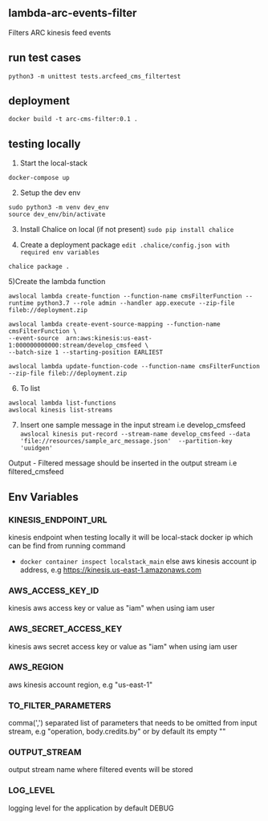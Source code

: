 ## lambda-arc-events-filter
Filters ARC kinesis feed events

## run test cases
`python3 -m unittest tests.arcfeed_cms_filtertest`

## deployment
`docker build -t arc-cms-filter:0.1 .`

## testing locally
1) Start the local-stack
```
docker-compose up
```

2) Setup the dev env
```
sudo python3 -m venv dev_env
source dev_env/bin/activate
```

3) Install Chalice on local (if not present) 
``sudo pip install chalice``

4) Create a deployment package
```edit .chalice/config.json with required env variables```

``chalice package .``

5)Create the lambda function
```
awslocal lambda create-function --function-name cmsFilterFunction --runtime python3.7 --role admin --handler app.execute --zip-file fileb://deployment.zip

awslocal lambda create-event-source-mapping --function-name cmsFilterFunction \
--event-source  arn:aws:kinesis:us-east-1:000000000000:stream/develop_cmsfeed \
--batch-size 1 --starting-position EARLIEST

awslocal lambda update-function-code --function-name cmsFilterFunction --zip-file fileb://deployment.zip
```

6) To list 
```
awslocal lambda list-functions
awslocal kinesis list-streams
```

7) Insert one sample message in the input stream i.e develop_cmsfeed
`
awslocal kinesis put-record --stream-name develop_cmsfeed --data 'file://resources/sample_arc_message.json'  --partition-key 'uuidgen'
`

Output - 
Filtered message should be inserted in the output stream i.e filtered_cmsfeed

## Env Variables

### KINESIS_ENDPOINT_URL
kinesis endpoint when testing locally it will be local-stack docker ip which can be find from running command
- `docker container inspect localstack_main`
else aws kinesis account ip address, e.g https://kinesis.us-east-1.amazonaws.com

### AWS_ACCESS_KEY_ID
kinesis aws access key or value as "iam" when using iam user 

### AWS_SECRET_ACCESS_KEY
kinesis aws secret access key or value as "iam" when using iam user

### AWS_REGION
aws kinesis account region, e.g "us-east-1"

### TO_FILTER_PARAMETERS
comma(',') separated list of parameters that needs to be omitted from input stream, e.g "operation, body.credits.by"
or by default its empty "" 

### OUTPUT_STREAM
output stream name where filtered events will be stored 

### LOG_LEVEL
logging level for the application by default DEBUG